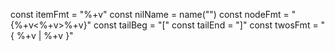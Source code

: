 const itemFmt = "%+v"
const nilName = name("<noName>")
const nodeFmt = "{%+v<%+v>%+v}"
const tailBeg = "["
const tailEnd = "]"
const twosFmt = "{ %+v | %+v }"
